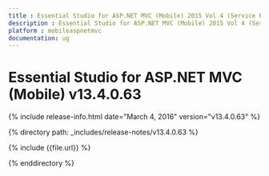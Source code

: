 ```yaml
---
title : Essential Studio for ASP.NET MVC (Mobile) 2015 Vol 4 (Service Pack 2)  Release Notes
description : Essential Studio for ASP.NET MVC (Mobile) 2015 Vol 4 (Service Pack 2) Release Notes
platform : mobileaspnetmvc
documentation: ug
---
```


# Essential Studio for ASP.NET MVC (Mobile) v13.4.0.63

{% include release-info.html date="March 4, 2016" version="v13.4.0.63" %} 

{% directory path: _includes/release-notes/v13.4.0.63 %}

{% include {{file.url}} %}

{% enddirectory %}